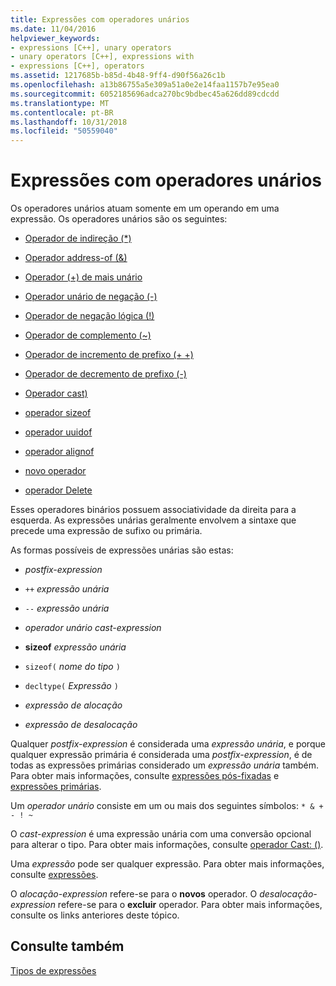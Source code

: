 ```yaml
---
title: Expressões com operadores unários
ms.date: 11/04/2016
helpviewer_keywords:
- expressions [C++], unary operators
- unary operators [C++], expressions with
- expressions [C++], operators
ms.assetid: 1217685b-b85d-4b48-9ff4-d90f56a26c1b
ms.openlocfilehash: a13b86755a5e309a51a0e2e14faa1157b7e95ea0
ms.sourcegitcommit: 6052185696adca270bc9bdbec45a626dd89cdcdd
ms.translationtype: MT
ms.contentlocale: pt-BR
ms.lasthandoff: 10/31/2018
ms.locfileid: "50559040"
---
```

# <a name="expressions-with-unary-operators"></a>Expressões com operadores unários

Os operadores unários atuam somente em um operando em uma expressão. Os operadores unários são os seguintes:

- [Operador de indireção (*)](../cpp/indirection-operator-star.md)

- [Operador address-of (&)](../cpp/address-of-operator-amp.md)

- [Operador (+) de mais unário](../cpp/unary-plus-and-negation-operators-plus-and.md)

- [Operador unário de negação (-)](../cpp/unary-plus-and-negation-operators-plus-and.md)

- [Operador de negação lógica (!)](../cpp/logical-negation-operator-exclpt.md)

- [Operador de complemento (~)](../cpp/one-s-complement-operator-tilde.md)

- [Operador de incremento de prefixo (+ +)](../cpp/prefix-increment-and-decrement-operators-increment-and-decrement.md)

- [Operador de decremento de prefixo (-)](../cpp/prefix-increment-and-decrement-operators-increment-and-decrement.md)

- [Operador cast)](../cpp/cast-operator-parens.md)

- [operador sizeof](../cpp/sizeof-operator.md)

- [operador uuidof](../cpp/uuidof-operator.md)

- [operador alignof](../cpp/alignof-operator.md)

- [novo operador](../cpp/new-operator-cpp.md)

- [operador Delete](../cpp/delete-operator-cpp.md)

Esses operadores binários possuem associatividade da direita para a esquerda. As expressões unárias geralmente envolvem a sintaxe que precede uma expressão de sufixo ou primária.

As formas possíveis de expressões unárias são estas:

- *postfix-expression*

- `++` *expressão unária*

- `--` *expressão unária*

- *operador unário* *cast-expression*

- **sizeof** *expressão unária*

- `sizeof(` *nome do tipo* `)`

- `decltype(` *Expressão* `)`

- *expressão de alocação*

- *expressão de desalocação*

Qualquer *postfix-expression* é considerada uma *expressão unária*, e porque qualquer expressão primária é considerada uma *postfix-expression*, é de todas as expressões primárias considerado um *expressão unária* também. Para obter mais informações, consulte [expressões pós-fixadas](../cpp/postfix-expressions.md) e [expressões primárias](../cpp/primary-expressions.md).

Um *operador unário* consiste em um ou mais dos seguintes símbolos: `* & + - ! ~`

O *cast-expression* é uma expressão unária com uma conversão opcional para alterar o tipo. Para obter mais informações, consulte [operador Cast: ()](../cpp/cast-operator-parens.md).

Uma *expressão* pode ser qualquer expressão. Para obter mais informações, consulte [expressões](../cpp/expressions-cpp.md).

O *alocação-expression* refere-se para o **novos** operador. O *desalocação-expression* refere-se para o **excluir** operador. Para obter mais informações, consulte os links anteriores deste tópico.

## <a name="see-also"></a>Consulte também

[Tipos de expressões](../cpp/types-of-expressions.md)